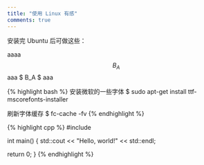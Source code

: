 ```yaml
---
title: "使用 Linux 有感"
comments: true
---
```


安装完 Ubuntu 后可做这些：

aaaa
$$ B_A $$
aaa
$ B_A $
aaa

{% highlight bash %}
安装微软的一些字体
$ sudo apt-get install ttf-mscorefonts-installer

刷新字体缓存
$ fc-cache -fv
{% endhighlight %}

{% highlight cpp %}
#include <iostream>

int main() {
  std::cout << "Hello, world!" << std::endl;

  return 0;
}
{% endhighlight %}
